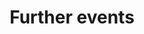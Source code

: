 ---
title: Further events
parent: events
order: 2
sections:

  - file: webinar
    layout: text     

  - file: presentations
    layout: text     
---